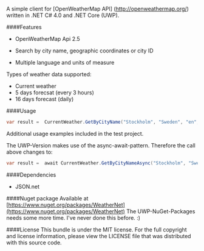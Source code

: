 A simple client for [OpenWeatherMap API] (http://openweathermap.org/) written in .NET C# 4.0 and .NET Core (UWP).
 
####Features

- OpenWeatherMap Api 2.5

- Search by city name, geographic coordinates or city ID

- Multiple language and units of measure

Types of weather data supported:

- Current weather
- 5 days forecsat (every 3 hours)
- 16 days forecast (daily)



####Usage
```c#
var result =  CurrentWeather.GetByCityName("Stockholm", "Sweden", "en", "metric");
```
Additional usage examples included in the test project.

The UWP-Version makes use of the async-await-pattern. Therefore the call above changes to:
```c#
var result =  await CurrentWeather.GetByCityNameAsync("Stockholm", "Sweden", "en", "metric");
```

####Dependencies
* JSON.net

####Nuget package
Available at [https://www.nuget.org/packages/WeatherNet](https://www.nuget.org/packages/WeatherNet)
The UWP-NuGet-Packages needs some more time. I've never done this before. :)

####License
This bundle is under the MIT license. For the full copyright and license information, please view the LICENSE file that was distributed with this source code.



